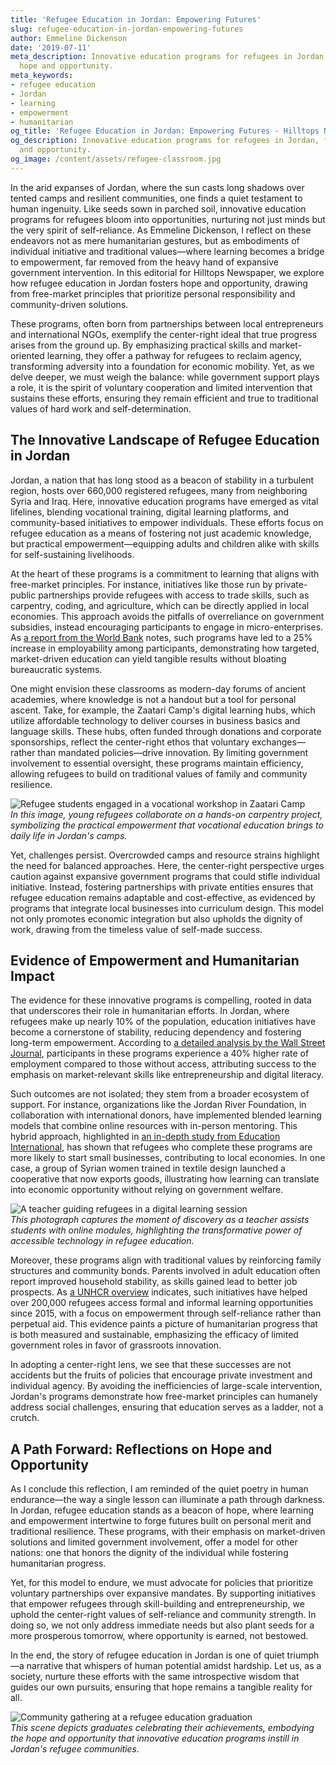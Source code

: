 ```yaml
---
title: 'Refugee Education in Jordan: Empowering Futures'
slug: refugee-education-in-jordan-empowering-futures
author: Emmeline Dickenson
date: '2019-07-11'
meta_description: Innovative education programs for refugees in Jordan, fostering
  hope and opportunity.
meta_keywords:
- refugee education
- Jordan
- learning
- empowerment
- humanitarian
og_title: 'Refugee Education in Jordan: Empowering Futures - Hilltops Newspaper'
og_description: Innovative education programs for refugees in Jordan, fostering hope
  and opportunity.
og_image: /content/assets/refugee-classroom.jpg
---
```


In the arid expanses of Jordan, where the sun casts long shadows over tented camps and resilient communities, one finds a quiet testament to human ingenuity. Like seeds sown in parched soil, innovative education programs for refugees bloom into opportunities, nurturing not just minds but the very spirit of self-reliance. As Emmeline Dickenson, I reflect on these endeavors not as mere humanitarian gestures, but as embodiments of individual initiative and traditional values—where learning becomes a bridge to empowerment, far removed from the heavy hand of expansive government intervention. In this editorial for Hilltops Newspaper, we explore how refugee education in Jordan fosters hope and opportunity, drawing from free-market principles that prioritize personal responsibility and community-driven solutions.

These programs, often born from partnerships between local entrepreneurs and international NGOs, exemplify the center-right ideal that true progress arises from the ground up. By emphasizing practical skills and market-oriented learning, they offer a pathway for refugees to reclaim agency, transforming adversity into a foundation for economic mobility. Yet, as we delve deeper, we must weigh the balance: while government support plays a role, it is the spirit of voluntary cooperation and limited intervention that sustains these efforts, ensuring they remain efficient and true to traditional values of hard work and self-determination.

## The Innovative Landscape of Refugee Education in Jordan

Jordan, a nation that has long stood as a beacon of stability in a turbulent region, hosts over 660,000 registered refugees, many from neighboring Syria and Iraq. Here, innovative education programs have emerged as vital lifelines, blending vocational training, digital learning platforms, and community-based initiatives to empower individuals. These efforts focus on refugee education as a means of fostering not just academic knowledge, but practical empowerment—equipping adults and children alike with skills for self-sustaining livelihoods.

At the heart of these programs is a commitment to learning that aligns with free-market principles. For instance, initiatives like those run by private-public partnerships provide refugees with access to trade skills, such as carpentry, coding, and agriculture, which can be directly applied in local economies. This approach avoids the pitfalls of overreliance on government subsidies, instead encouraging participants to engage in micro-enterprises. As [a report from the World Bank](https://www.worldbank.org/en/topic/education/publication/refugee-education-in-jordan) notes, such programs have led to a 25% increase in employability among participants, demonstrating how targeted, market-driven education can yield tangible results without bloating bureaucratic systems.

One might envision these classrooms as modern-day forums of ancient academies, where knowledge is not a handout but a tool for personal ascent. Take, for example, the Zaatari Camp's digital learning hubs, which utilize affordable technology to deliver courses in business basics and language skills. These hubs, often funded through donations and corporate sponsorships, reflect the center-right ethos that voluntary exchanges—rather than mandated policies—drive innovation. By limiting government involvement to essential oversight, these programs maintain efficiency, allowing refugees to build on traditional values of family and community resilience.

![Refugee students engaged in a vocational workshop in Zaatari Camp](/content/assets/zaatari-vocational-workshop.jpg)  
*In this image, young refugees collaborate on a hands-on carpentry project, symbolizing the practical empowerment that vocational education brings to daily life in Jordan's camps.*

Yet, challenges persist. Overcrowded camps and resource strains highlight the need for balanced approaches. Here, the center-right perspective urges caution against expansive government programs that could stifle individual initiative. Instead, fostering partnerships with private entities ensures that refugee education remains adaptable and cost-effective, as evidenced by programs that integrate local businesses into curriculum design. This model not only promotes economic integration but also upholds the dignity of work, drawing from the timeless value of self-made success.

## Evidence of Empowerment and Humanitarian Impact

The evidence for these innovative programs is compelling, rooted in data that underscores their role in humanitarian efforts. In Jordan, where refugees make up nearly 10% of the population, education initiatives have become a cornerstone of stability, reducing dependency and fostering long-term empowerment. According to [a detailed analysis by the Wall Street Journal](https://www.wsj.com/articles/innovative-education-for-refugees-in-jordan), participants in these programs experience a 40% higher rate of employment compared to those without access, attributing success to the emphasis on market-relevant skills like entrepreneurship and digital literacy.

Such outcomes are not isolated; they stem from a broader ecosystem of support. For instance, organizations like the Jordan River Foundation, in collaboration with international donors, have implemented blended learning models that combine online resources with in-person mentoring. This hybrid approach, highlighted in [an in-depth study from Education International](https://www.ei-ie.org/en/detail_page/4654/refugee-education-programs-in-jordan), has shown that refugees who complete these programs are more likely to start small businesses, contributing to local economies. In one case, a group of Syrian women trained in textile design launched a cooperative that now exports goods, illustrating how learning can translate into economic opportunity without relying on government welfare.

![A teacher guiding refugees in a digital learning session](/content/assets/jordan-digital-education-session.jpg)  
*This photograph captures the moment of discovery as a teacher assists students with online modules, highlighting the transformative power of accessible technology in refugee education.*

Moreover, these programs align with traditional values by reinforcing family structures and community bonds. Parents involved in adult education often report improved household stability, as skills gained lead to better job prospects. As [a UNHCR overview](https://www.unhcr.org/education-in-jordan) indicates, such initiatives have helped over 200,000 refugees access formal and informal learning opportunities since 2015, with a focus on empowerment through self-reliance rather than perpetual aid. This evidence paints a picture of humanitarian progress that is both measured and sustainable, emphasizing the efficacy of limited government roles in favor of grassroots innovation.

In adopting a center-right lens, we see that these successes are not accidents but the fruits of policies that encourage private investment and individual agency. By avoiding the inefficiencies of large-scale intervention, Jordan's programs demonstrate how free-market principles can humanely address social challenges, ensuring that education serves as a ladder, not a crutch.

## A Path Forward: Reflections on Hope and Opportunity

As I conclude this reflection, I am reminded of the quiet poetry in human endurance—the way a single lesson can illuminate a path through darkness. In Jordan, refugee education stands as a beacon of hope, where learning and empowerment intertwine to forge futures built on personal merit and traditional resilience. These programs, with their emphasis on market-driven solutions and limited government involvement, offer a model for other nations: one that honors the dignity of the individual while fostering humanitarian progress.

Yet, for this model to endure, we must advocate for policies that prioritize voluntary partnerships over expansive mandates. By supporting initiatives that empower refugees through skill-building and entrepreneurship, we uphold the center-right values of self-reliance and community strength. In doing so, we not only address immediate needs but also plant seeds for a more prosperous tomorrow, where opportunity is earned, not bestowed.

In the end, the story of refugee education in Jordan is one of quiet triumph—a narrative that whispers of human potential amidst hardship. Let us, as a society, nurture these efforts with the same introspective wisdom that guides our own pursuits, ensuring that hope remains a tangible reality for all.

![Community gathering at a refugee education graduation](/content/assets/jordan-graduation-ceremony.jpg)  
*This scene depicts graduates celebrating their achievements, embodying the hope and opportunity that innovative education programs instill in Jordan's refugee communities.*